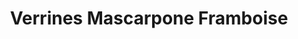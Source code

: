 ---
layout: recette
categories: [recettes]
hidden: true
lang: fr
title: Verrines Mascarpone Framboise
type: sucre
pour: pour 4 verrines
ingredients: 
  - nom: oeufs 
    qte: 2
  - nom: sucre
    qte: 30
    unite: gr
  - nom: mascarpone
    qte: 250
    unite: gr
  - nom: framboises
    qte: 150
    unite: gr
  - nom: biscuits secs
    qte: 150
    unite: gr
preconditions:
  - Séparer les blancs des jaunes
  - Émietter les biscuits en petits morceaux
etapes:
  - label: Préparation
    details:
      - Séparer les blancs des jaunes
      - Blanchir les jaunes d'oeufs avec le sucre au fouet électrique
      - Incorporer le mascarpone et la vanille liquide à l'aide d'une spatule silicone
      - Monter les blancs en neige
      - Les incorporer en deux fois au mélange à l'aide d'une spatule silicone
  - label: Assemblage
    details:
      - Mettre les biscuits émiettés au fond
      - Ajouter la moitié de la préparation sur les biscuits
      - Ajouter une couche de framboises
      - Ajouter le reste de la préparation
      - Mettre au frigo 3h minimum
materiel:
  - batteur électrique
---